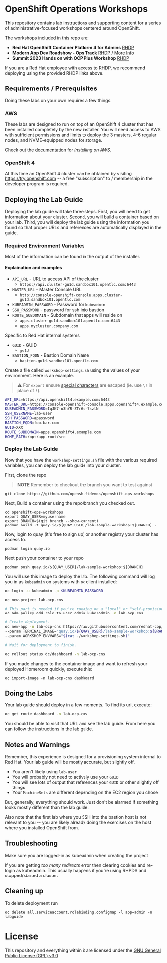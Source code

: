 # OpenShift Operations Workshops
This repository contains lab instructions and supporting content for a series 
of administrative-focused workshops centered around OpenShift.

The workshops included in this repo are:

- **Red Hat OpenShift Container Platform 4 for Admins** [RHDP](https://demo.redhat.com/catalog?search=admin&item=babylon-catalog-prod%2Fsandboxes-gpte.ocp4-admin-storage.prod)
- **Modern App Dev Roadshow - Ops Track** [RHDP](https://demo.redhat.com/catalog?search=ops+track&item=babylon-catalog-prod%2Fsandboxes-gpte.ocp4-acm-acs-ops-wksp.prod) / [More Info](https://www.redhat.com/en/events/openshift-workshop)
- **Summit 2023 Hands on with OCP Plus Workshop** [RHDP](https://demo.redhat.com/catalog?search=2023&item=babylon-catalog-prod%2Fsandboxes-gpte.hands-on-ocp-plus-wksp.prod)

If you are a Red Hat employee with access to RHDP, we recommend deploying using the provided RHDP links above.

## Requirements / Prerequisites
Doing these labs on your own requires a few things.

### AWS
These labs are designed to run on top of an OpenShift 4 cluster that has been
installed completely by the new installer. You will need access to AWS with
sufficient permissions and limits to deploy the 3 masters, 4-6 regular nodes,
and NVME-equipped nodes for storage.

Check out the
[documentation](https://docs.openshift.com/container-platform/latest/installing/installing_aws/installing-aws-default.html)
for _Installing on AWS_.

### OpenShift 4
At this time an OpenShift 4 cluster can be obtained by visiting
https://try.openshift.com -- a free "subscription" to / membership in the
developer program is required.

## Deploying the Lab Guide
Deploying the lab guide will take three steps. First, you will need to get
information about your cluster. Second, you will build a container based on your lab.
Third, you will deploy the lab guide using the information you found so that proper
URLs and references are automatically displayed in the guide.

### Required Environment Variables
Most of the information can be found in the output of the installer.

#### Explaination and examples
- `API_URL` - URL to access API of the cluster
    - `https://api.cluster-gu1d.sandbox101.opentlc.com:6443`
- `MASTER_URL` - Master Console URL
    - `http://console-openshift-console.apps.cluster-gu1d.sandbox101.opentlc.com`
- `KUBEADMIN_PASSWORD` - Password for `kubeadmin`
- `SSH_PASSWORD` - password for ssh into bastion
- `ROUTE_SUBDOMAIN` - Subdomain that apps will reside on
    - `apps.cluster-gu1d.sandbox101.opentlc.com:6443`
    - `apps.mycluster.company.com`

Specific to Red Hat internal systems
- `GUID` - GUID
    - `gu1d`
- `BASTION_FQDN` - Bastion Domain Name
    - `bastion.gu1d.sandbox101.opentlc.com`

Create a file called `workshop-settings.sh` using the values of your environment. Here is an example.

> :warning: For `export` ensure [special characters](http://mywiki.wooledge.org/BashGuide/SpecialCharacters) are escaped (ie. use `\!` in place of `!`).

```bash
API_URL=https://api.openshift4.example.com:6443
MASTER_URL=https://console-openshift-console.apps.openshift4.example.com
KUBEADMIN_PASSWORD=IqJK7-o3hYR-ZTr6c-7sztN
SSH_USERNAME=lab-user
SSH_PASSWORD=apassword
BASTION_FQDN=foo.bar.com
GUID=XXX
ROUTE_SUBDOMAIN=apps.openshift4.example.com
HOME_PATH=/opt/app-root/src
```

### Deploy the Lab Guide

Now that you have the `workshop-settings.sh` file with the various required variables, you can deploy the lab guide into your cluster.

First, clone the repo

> **NOTE** Remember to checkout the branch you want to test against

```shell
git clone https://github.com/openshiftdemos/openshift-ops-workshops
```

Next, Build a container using the repo/branch you checked out.

```shell
cd openshift-ops-workshops
export QUAY_USER=myusername
export BRANCH=$(git branch --show-current)
podman build -t quay.io/${QUAY_USER}/lab-sample-workshop:${BRANCH} .
```

Now, login to quay (it's free to sign up) or another registry your cluster has access to.

```shell
podman login quay.io
```

Next push your container to your repo.

```shell
podman push quay.io/${QUAY_USER}/lab-sample-workshop:${BRANCH}
```

You will use this image to deploy the lab. The following command will log you in as `kubeadmin` on systems with `oc` client installed:

```bash
oc login -u kubeadmin -p $KUBEADMIN_PASSWORD

oc new-project lab-ocp-cns

# This part is needed if you're running on a "local" or "self-provisioned" cluster
oc adm policy add-role-to-user admin kube:admin -n lab-ocp-cns

# Create deployment.
oc new-app -n lab-ocp-cns https://raw.githubusercontent.com/redhat-cop/agnosticd/development/ansible/roles/ocp4-workload-workshop-admin-storage/files/production-cluster-admin.json \
--param TERMINAL_IMAGE="quay.io/${QUAY_USER}/lab-sample-workshop:${BRANCH}" --param PROJECT_NAME="lab-ocp-cns" \
--param WORKSHOP_ENVVARS="$(cat ./workshop-settings.sh)"

# Wait for deployment to finish.

oc rollout status dc/dashboard -n lab-ocp-cns
```

If you made changes to the container image and want to refresh your deployed Homeroom quickly, execute this:

```shell
oc import-image -n lab-ocp-cns dashboard
```

## Doing the Labs
Your lab guide should deploy in a few moments. To find its url, execute:

```bash
oc get route dashboard -n lab-ocp-cns
```

You should be able to visit that URL and see the lab guide. From here you can
follow the instructions in the lab guide.

## Notes and Warnings
Remember, this experience is designed for a provisioning system internal to
Red Hat. Your lab guide will be mostly accurate, but slightly off.

* You aren't likely using `lab-user`
* You will probably not need to actively use your `GUID`
* You will see lots of output that references your `GUID` or other slightly off
  things
* Your `MachineSets` are different depending on the EC2 region you chose

But, generally, everything should work. Just don't be alarmed if something
looks mostly different than the lab guide.

Also note that the first lab where you SSH into the bastion host is not
relevant to you -- you are likely already doing the exercises on the host
where you installed OpenShift from.

## Troubleshooting
Make sure you are logged-in as kubeadmin when creating the project

If you are getting _too many redirects_ error then clearing cookies and
re-login as kubeadmin. This usually happens if you're using RHPDS and
stopped/started a cluster.

## Cleaning up
To delete deployment run
```
oc delete all,serviceaccount,rolebinding,configmap -l app=admin -n labguide
```

# License
This repository and everything within it are licensed under the [GNU General
Public License (GPL) v3.0](LICENSE)
